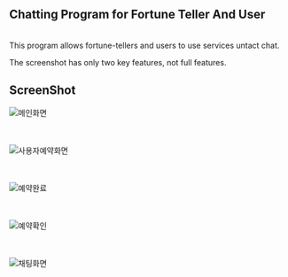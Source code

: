 Chatting Program for Fortune Teller And User
-------------------------------------------------

<br>This program allows fortune-tellers and users to use services untact chat.<br>

The screenshot has only two key features, not full features.



ScreenShot
-------------------------------------------------
![메인화면](https://user-images.githubusercontent.com/58925978/87873660-54cfc480-c9fe-11ea-8e6f-2b0bfdd782a6.png)<br><br><br>

![사용자예약화면](https://user-images.githubusercontent.com/58925978/87873662-5bf6d280-c9fe-11ea-88fc-c1cfd2297b8e.png)<br><br><br>

![예약완료](https://user-images.githubusercontent.com/58925978/87873663-60bb8680-c9fe-11ea-973a-7eae470480d7.png)<br><br><br>

![예약확인](https://user-images.githubusercontent.com/58925978/87873669-65803a80-c9fe-11ea-8004-4b945f8b9dac.png)<br><br><br>

![채팅화면](https://user-images.githubusercontent.com/58925978/87873671-6a44ee80-c9fe-11ea-8646-7be11ca4c3da.png)<br><br><br>

